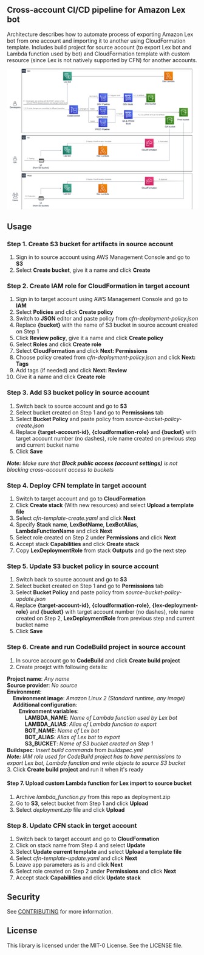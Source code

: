 ## Cross-account CI/CD pipeline for Amazon Lex bot

Architecture describes how to automate process of exporting Amazon Lex bot from one account and importing it to another using CloudFormation template. Includes build project for source account (to export Lex bot and Lambda function used by bot) and CloudFormation template with custom resource (since Lex is not natively supported by CFN) for another accounts.

![Architecture](architecture.png)

## Usage
### Step 1. Create S3 bucket for artifacts in source account
1. Sign in to source account using AWS Management Console and go to **S3**
2.  Select **Create bucket**, give it a name and click **Create**

### Step 2. Create IAM role for CloudFormation in target account
1. Sign in to target account using AWS Management Console and go to **IAM**
2. Select **Policies** and click **Create policy**
3. Switch to **JSON** editor and paste policy from *cfn-deployment-policy.json*
4. Replace **{bucket}** with the name of S3 bucket in source account created on Step 1
5. Click **Review policy**, give it a name and click **Create policy**
6. Select **Roles** and click **Create role**
7. Select **CloudFormation** and click **Next: Permissions**
8. Choose policy created from *cfn-deployment-policy.json* and click **Next: Tags**
9. Add tags (if needed) and click **Next: Review**
10. Give it a name and click **Create role**

### Step 3. Add S3 bucket policy in source account
1. Switch back to source account and go to **S3**
2. Select bucket created on Step 1 and go to **Permissions** tab
3. Select **Bucket Policy** and paste policy from *source-bucket-policy-create.json*
4. Replace **{target-account-id}**, **{cloudformation-role}** and **{bucket}** with target account number (no dashes), role name created on previous step and current bucket name
5. Click **Save**

***Note:*** *Make sure that **Block public access (account settings)** is not blocking cross-account access to buckets*

### Step 4. Deploy CFN template in target account 
1. Switch to target account and go to **CloudFormation**
2. Click **Create stack** (With new resources) and select **Upload a template file** 
3. Select *cfn-template-create.yaml* and click **Next**
4. Specify **Stack name**, **LexBotName**, **LexBotAlias**, **LambdaFunctionName** and click **Next**
5. Select role created on Step 2 under **Permissions** and click **Next** 
6. Accept stack **Capabilities** and click **Create stack**
7. Copy **LexDeploymentRole** from stack **Outputs** and go the next step

### Step 5. Update S3 bucket policy in source account 
1. Switch back to source account and go to **S3**
2. Select bucket created on Step 1 and go to **Permissions** tab
3. Select **Bucket Policy** and paste policy from *source-bucket-policy-update.json*
4. Replace **{target-account-id}**, **{cloudformation-role}**, **{lex-deployment-role}** and **{bucket}** with target account number (no dashes), role name created on Step 2, **LexDeploymentRole** from previous step and current bucket name
5. Click **Save**

### Step 6. Create and run CodeBuild project in source account
1. In source account go to **CodeBuild** and click **Create build project**
2. Create proejct with following details:

 **Project name**: *Any name*  
**Source provider**: *No source*  
**Environment**:  
    **Environment image**: *Amazon Linux 2 (Standard runtime, any image)*  
    **Additional configuration**:  
        **Environment variables**:  
            **LAMBDA_NAME**: *Name of Lambda function used by Lex bot*  
            **LAMBDA_ALIAS**: *Alias of Lambda function to export*  
            **BOT_NAME**: *Name of Lex bot*  
            **BOT_ALIAS**: *Alias of Lex bot to export*  
            **S3_BUCKET**: *Name of S3 bucket created on Step 1*  
**Buildspec**: *Insert build commands* from *buildspec.yml*   
***Note:*** *IAM role used for CodeBuild project has to have permissions to export Lex bot, Lambda function and write objects to source S3 bucket*  
3. Click **Create build project** and run it when it's ready

#### Step 7. Upload custom Lambda function for Lex import to source bucket 
1. Archive *lambda_function.py* from this repo as deployment.zip
2. Go to **S3**, select bucket from Step 1 and click **Upload**
3. Select *deployment.zip* file and click **Upload**

### Step 8. Update CFN stack in terget account
1. Switch back to target account and go to **CloudFormation**
2. Click on stack name from Step 4 and select **Update** 
3. Select **Update current template** and select **Upload a template file**
4. Select *cfn-template-update.yaml* and click **Next**
5. Leave app parameters as is and click **Next**
6. Select role created on Step 2 under **Permissions** and click **Next** 
7. Accept stack **Capabilities** and click **Update stack**

## Security

See [CONTRIBUTING](CONTRIBUTING.md#security-issue-notifications) for more information.

## License

This library is licensed under the MIT-0 License. See the LICENSE file.

